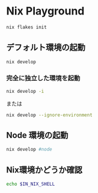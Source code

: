 # Nix Playground

```bash
nix flakes init
```

## デフォルト環境の起動

```bash
nix develop
```

### 完全に独立した環境を起動

```bash
nix develop -i
```

または

```bash
nix develop --ignore-environment
```

## Node 環境の起動

```bash
nix develop #node
```

## Nix環境かどうか確認

```bash
echo $IN_NIX_SHELL
```
